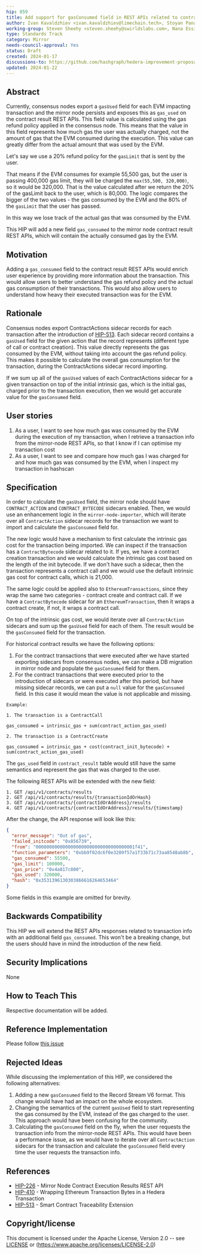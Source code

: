 ```yaml
---
hip: 859
title: Add support for gasConsumed field in REST APIs related to contract results
author: Ivan Kavaldzhiev <ivan.kavaldzhiev@limechain.tech>, Stoyan Panayotov <stoyan.panayotov@limechain.tech>
working-group: Steven Sheehy <steven.sheehy@swirldslabs.com>, Nana Essilfie-Conduah <nana@swirldslabs.com>, Danno Ferrin <danno.ferrin@swirldslabs.com>, David Bakin <david.bakin@swirldslabs.com>
type: Standards Track
category: Mirror
needs-council-approval: Yes
status: Draft
created: 2024-01-17
discussions-to: https://github.com/hashgraph/hedera-improvement-proposal/discussions/860
updated: 2024-01-22
---
```


## Abstract

Currently, consensus nodes export a `gasUsed` field for each EVM impacting transaction and the mirror node persists and exposes this as `gas_used` on the contract result REST APIs. This field value is calculated using the gas refund policy applied in the consensus node.
This means that the value in this field represents how much gas the user was actually charged, not the amount of gas that the EVM consumed during the execution. This value can greatly differ from the actual amount that was used by the EVM. 

Let's say we use a 20% refund policy for the `gasLimit` that is sent by the user.

That means if the EVM consumes for example 55,500 gas, but the user is passing 400,000 gas limit, they will be charged the `max(55,500, 320,000)`, so it would be 320,000. That is the value calculated after we return the 20% of the gasLimit back to the user, which is 80,000.
The logic compares the bigger of the two values - the gas consumed by the EVM and the 80% of the `gasLimit` that the user has passed.

In this way we lose track of the actual gas that was consumed by the EVM.

This HIP will add a new field `gas_consumed` to the mirror node contract result REST APIs, which will contain the actually consumed gas by the EVM.

## Motivation

Adding a `gas_consumed` field to the contract result REST APIs would enrich user experience by providing more information about the transaction. 
This would allow users to better understand the gas refund policy and the actual gas consumption of their transactions. This would also allow users to understand how heavy their executed transaction was for the EVM.

## Rationale

Consensus nodes export ContractActions sidecar records for each transaction after the introduction of [HIP-513](./hip-513.md). Each sidecar record contains a `gasUsed` field for the given action that the record represents (different type of call or contract creation).
This value directly represents the gas consumed by the EVM, without taking into account the gas refund policy. This makes it possible to calculate the overall gas consumption for the transaction, during the ContractActions sidecar record importing.  

If we sum up all of the `gasUsed` values of each ContractActions sidecar for a given transaction on top of the initial intrinsic gas, which is the initial gas, charged prior to the transaction execution, then we would get accurate value for the `gasConsumed` field.

## User stories

1. As a user, I want to see how much gas was consumed by the EVM during the execution of my transaction, when I retrieve a transaction info from the mirror-node REST APIs, so that I know if I can optimise my transaction cost
2. As a user, I want to see and compare how much gas I was charged for and how much gas was consumed by the EVM, when I inspect my transaction in hashscan

## Specification

In order to calculate the `gasUsed` field, the mirror node should have `CONTRACT_ACTION` and `CONTRACT_BYTECODE` sidecars enabled. Then, we would use an enhancement logic in the `mirror-node-importer`,
which will iterate over all `ContractAction` sidecar records for the transaction we want to import and calculate the `gasConsumed` field for.

The new logic would have a mechanism to first calculate the intrinsic gas cost for the transaction being imported. We can inspect if the transaction has a `ContractBytecode` sidecar
related to it. If yes, we have a contract creation transaction and we would calculate the intrinsic gas cost based on the length of the init bytecode. If we don't have such a sidecar,
then the transaction represents a contract call and we would use the default intrinsic gas cost for contract calls, which is 21,000.

The same logic could be applied also to `EthereumTransactions`, since they wrap the same two categories - contract create and contract call. If we have a `ContractBytecode` sidecar for an `EthereumTransaction`, then it wraps a contract create,
if not, it wraps a contract call.

On top of the intrinsic gas cost, we would iterate over all `ContractAction`
sidecars and sum up the `gasUsed` field for each of them. The result would be the `gasConsumed` field for the transaction.

For historical contract results we have the following options:

1. For the contract transactions that were executed after we have started exporting sidecars from consensus nodes, we can make a DB migration in mirror node and populate the `gasConsumed` field for them.
2. For the contract transactions that were executed prior to the introduction of sidecars or were executed after this period, but have missing sidecar records, we can put a `null` value for the `gasConsumed` field. In this case it would mean the value is not applicable and missing.

```
Example:

1. The transaction is a ContractCall

gas_consumed = intrinsic_gas + sum(contract_action_gas_used)

2. The transaction is a ContractCreate

gas_consumed = intrinsic_gas + cost(contract_init_bytecode) + sum(contract_action_gas_used)
```

The `gas_used` field in `contract_result` table would still have the same semantics and represent the gas that was charged to the user.

The following REST APIs will be extended with the new field:

```
1. GET /api/v1/contracts/results
2. GET /api/v1/contracts/results/{transactionIdOrHash}
3. GET /api/v1/contracts/{contractIdOrAddress}/results 
4. GET /api/v1/contracts/{contractIdOrAddress}/results/{timestamp}
```

After the change, the API response will look like this:

```json
{
  "error_message": "Out of gas",
  "failed_initcode": "0x856739",
  "from": "0000000000000000000000000000000000001f41",
  "function_parameters": "0xbb9f02dc6f0e3289f57a1f33b71c73aa8548ab8b",
  "gas_consumed": 55500,
  "gas_limit": 100000,
  "gas_price": "0x4a817c800",
  "gas_used": 320000,
  "hash": "0x3531396130303866616264653464"
}
```

Some fields in this example are omitted for brevity.


## Backwards Compatibility

This HIP we will extend the REST APIs responses related to transaction info with an additional field `gas_consumed`. This won't be a breaking change, but the users should have in mind the introduction of the new field.

## Security Implications

None

## How to Teach This

Respective documentation will be added.

## Reference Implementation

Please follow [this issue](https://github.com/hashgraph/hedera-mirror-node/issues/7543)

## Rejected Ideas

While discussing the implementation of this HIP, we considered the following alternatives:

1. Adding a new `gasConsumed` field to the Record Stream V6 format. This change would have had an impact on the whole ecosystem.
2. Changing the semantics of the current `gasUsed` field to start representing the gas consumed by the EVM, instead of the gas charged to the user. This approach would have been confusing for the community.
3. Calculating the `gasConsumed` field on the fly, when the user requests the transaction info from the mirror-node REST APIs. This would have been a performance issue, as we would have to iterate over all `ContractAction` sidecars for the transaction and calculate the `gasConsumed` field every time the user requests the transaction info.

## References

- [HIP-226](https://hips.hedera.com/hip/hip-226) - Mirror Node Contract Execution Results REST API
- [HIP-410](https://hips.hedera.com/hip/hip-410) - Wrapping Ethereum Transaction Bytes in a Hedera Transaction
- [HIP-513](https://hips.hedera.com/hip/hip-513) - Smart Contract Traceability Extension

## Copyright/license

This document is licensed under the Apache License, Version 2.0 -- see [LICENSE](../LICENSE) or (https://www.apache.org/licenses/LICENSE-2.0)
